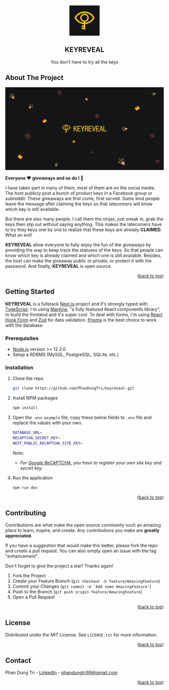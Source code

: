 <br />
<div align="center">
  <a href="https://github.com/PhanDungTri/keyreveal">
    <img src="public/favicon-96x96.png" alt="Logo" width="96" height="96">
  </a>

  <h2 align="center">KEYREVEAL</h2>

  <p align="center">
    You don't have to try all the keys
  </p>
</div>

## About The Project

![KEYREVEAL thumbnail](public/images/thumbnail.png "KEYREVEAL")

**Everyone :heart: giveaways and so do I :tada:**

I have taken part in many of them, most of them are on the social media. The host publicly post a bunch of product keys in a Facebook group or subreddit. These giveaways are first come, first served. Some kind people leave the message after claiming the keys so that latecomers will know which key is still available.

But there are also many people, I call them the ninjas, just sneak in, grab the keys then slip out without saying anything. This makes the latecomers have to try they keys one by one to realize that these keys are already **CLAIMED**. What an evil!

**KEYREVEAL** allow everyone to fully enjoy the fun of the giveaways by providing the way to keep track the statuses of the keys. So that people can know which key is already claimed and which one is still available. Besides, the host can make the giveaway public or private, or protect it with the password. And finally, **KEYREVEAL** is open source.

<p align="right">(<a href="#top">back to top</a>)</p>

## Getting Started

**KEYREVEAL** is a fullstack [Next.js](https://nextjs.org/) project and it's strongly typed with [TypeScript](https://www.typescriptlang.org/). I'm using [Mantine](https://mantine.dev/), "a fully featured React components library", to build the frontend and it's super cool. To deal with forms, I'm using [React Hook Form](https://react-hook-form.com/) and [Zod](https://github.com/colinhacks/zod/) for data validation. [Prisma](https://www.prisma.io/) is the best choice to work with the database.

### Prerequisites

- [Node.js](https://nodejs.org/) version >= 12.2.0
- Setup a RDBMS (MySQL, PostgreSQL, SQLite, etc.)

### Installation

1. Clone the repo

   ```sh
   git clone https://github.com/PhanDungTri/keyreveal.git
   ```

2. Install NPM packages

   ```sh
   npm install
   ```

3. Open the `.env.example` file, copy these below fields to `.env` file and replace the values with your own.

   ```sh
   DATABASE_URL=
   RECAPTCHA_SECRET_KEY=
   NEXT_PUBLIC_RECAPTCHA_SITE_KEY=
   ```

   _Note:_

   - _For [Google ReCAPTCHA](https://www.google.com/recaptcha/admin/create), you have to register your own site key and secret key._

4. Run the application

   ```sh
   npm run dev
   ```

<p align="right">(<a href="#top">back to top</a>)</p>

## Contributing

Contributions are what make the open source community such an amazing place to learn, inspire, and create. Any contributions you make are **greatly appreciated**.

If you have a suggestion that would make this better, please fork the repo and create a pull request. You can also simply open an issue with the tag "enhancement".

Don't forget to give the project a star! Thanks again!

1. Fork the Project
2. Create your Feature Branch (`git checkout -b feature/AmazingFeature`)
3. Commit your Changes (`git commit -m 'Add some AmazingFeature'`)
4. Push to the Branch (`git push origin feature/AmazingFeature`)
5. Open a Pull Request

<p align="right">(<a href="#top">back to top</a>)</p>

## License

Distributed under the MIT License. See `LICENSE.txt` for more information.

<p align="right">(<a href="#top">back to top</a>)</p>

## Contact

Phan Dung Tri - [LinkedIn](https://www.linkedin.com/in/dung-tri-phan-261b8b230/) - phandungtri99@gmail.com

<p align="right">(<a href="#top">back to top</a>)</p>
